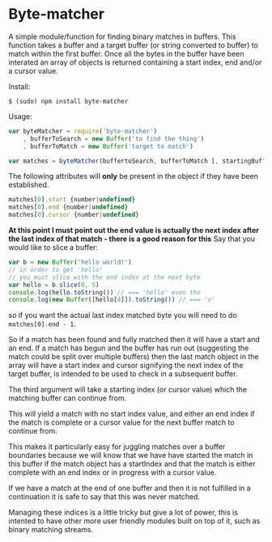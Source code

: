 # Byte-matcher

A simple module/function for finding binary matches in buffers. This function takes a buffer and a target buffer (or string converted to buffer) to match within the first buffer.
Once all the bytes in the buffer have been interated an array of objects is returned containing
a start index, end and/or a cursor value.

Install:
```
$ (sudo) npm install byte-matcher
```

Usage:
```javascript
var byteMatcher = require('byte-matcher')
	, bufferToSearch = new Buffer('to find the thing')
	, bufferToMatch = new Buffer('target to match')

var matches = byteMatcher(buffertoSearch, bufferToMatch [, startingBufferIndex])
```

The following attributes will **only** be present in the object if they have been established.

```javascript
matches[0].start {number|undefined}
matches[0].end {number|undefined}
matches[0].cursor {number|undefined}
```

**At this point I must point out the end value is actually the next index after the last index of that match - there is a good reason for this**
Say that you would like to slice a buffer:

```javascript
var b = new Buffer('hello world!')
// in order to get 'hello'
// you must slice with the end index at the next byte
var hello = b.slice(0, 5)
console.log(hello.toString()) // === 'hello' even tho
console.log(new Buffer([hello[4]]).toString()) // === 'o'
```

so if you want the actual last index matched byte you will need to do `matches[0].end - 1`.

So if a match has been found and fully matched then it will have a start and an end. If a match has begun and the buffer has run out (suggesting the match could be split over multiple buffers) then the last match object in the array will have a start index and cursor signifying the next index of the target buffer, is intended to be used to check in a subsequent buffer.

The third argument will take a starting index (or cursor value) which the matching buffer can continue from.

This will yield a match with no start index value, and either an end index if the match is complete or a cursor value for the next buffer match to continue from.

This makes it particularly easy for juggling matches over a buffer boundaries because we will know that we have have started the match in this buffer if the match object has a startIndex and that the match is either complete with an end index or in progress with a cursor value.

If we have a match at the end of one buffer and then it is not fulfilled in a continuation it is safe to say that this was never matched.

Managing these indices is a little tricky but give a lot of power, this is intented to have other more user friendly modules built on top of it, such as binary matching streams.


